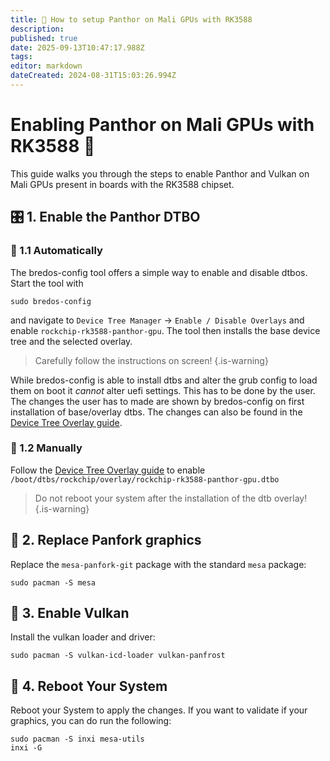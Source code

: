```yaml
---
title: 🐾 How to setup Panthor on Mali GPUs with RK3588
description: 
published: true
date: 2025-09-13T10:47:17.988Z
tags: 
editor: markdown
dateCreated: 2024-08-31T15:03:26.994Z
---
```


# Enabling Panthor on Mali GPUs with RK3588 🚀

This guide walks you through the steps to enable Panthor and Vulkan on Mali GPUs present in boards with the RK3588 chipset.



## 🎛️ 1. Enable the Panthor DTBO
### 🤖 1.1 Automatically
The bredos-config tool offers a simple way to enable and disable dtbos. Start the tool with
```
sudo bredos-config
```
and navigate to `Device Tree Manager` -> `Enable / Disable Overlays` and enable `rockchip-rk3588-panthor-gpu`. The tool then installs the base device tree and the selected overlay. 

> Carefully follow the instructions on screen!
{.is-warning}

While bredos-config is able to install dtbs and alter the grub config to load them on boot it *cannot* alter uefi settings. This has to be done by the user. The changes the user has to made are shown by bredos-config on first installation of base/overlay dtbs. The changes can also be found in the [Device Tree Overlay guide](/how-to/how-to-enable-dtbos).


### 🦶 1.2 Manually
Follow the [Device Tree Overlay guide](/how-to/how-to-enable-dtbos) to enable
`/boot/dtbs/rockchip/overlay/rockchip-rk3588-panthor-gpu.dtbo`

> Do not reboot your system after the installation of the dtb overlay!
{.is-warning}


## 🔄 2. Replace Panfork graphics

Replace the `mesa-panfork-git` package with the standard `mesa` package:

```  
sudo pacman -S mesa
```

## 🌋 3. Enable Vulkan

Install the vulkan loader and driver:
```
sudo pacman -S vulkan-icd-loader vulkan-panfrost
```

## 🔁 4. Reboot Your System 
Reboot your System to apply the changes. If you want to validate if your graphics, you can do run the following:
```
sudo pacman -S inxi mesa-utils
inxi -G
```
